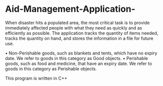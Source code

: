 # Aid-Management-Application-

When disaster hits a populated area, the most critical task is to provide immediately affected people with what they need as quickly and as efficiently as possible.
The application tracks the quantity of items needed, tracks the quantity on hand, and stores the information in a file for future use.

•	Non-Perishable goods, such as blankets and tents, which have no expiry date. We refer to goods in this category as Good objects.
•	Perishable goods, such as food and medicine, that have an expiry date. We refer to goods in this category as Perishable objects. 

This program is written in C++

